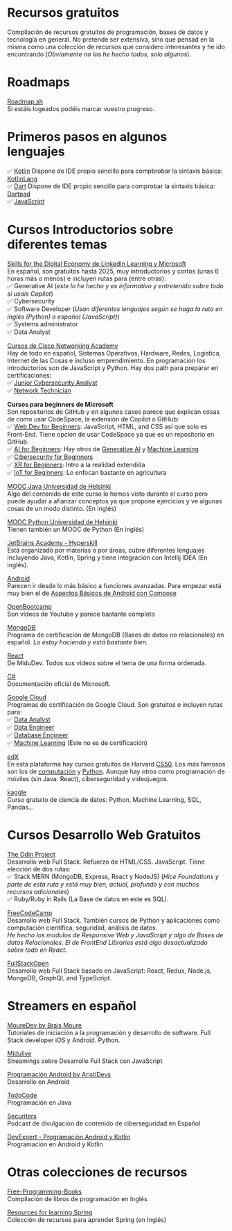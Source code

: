 # Recursos gratuitos
Compilación de recursos gratuitos de programación, bases de datos y tecnología en general. No pretende ser extensiva, sino que pensad en la misma como una colección de recursos que considero interesantes y he ido encontrando (*Obviamente no los he hecho todos, solo algunos*).

# Roadmaps
[Roadmap.sh](https://roadmap.sh/)<br> Si estáis logeados podéis marcar vuestro progreso.

# Primeros pasos en algunos lenguajes
✅ [Kotlin](https://kotlinlang.org/docs/kotlin-tour-hello-world.html#variables) Dispone de IDE propio sencillo para compbrobar la sintaxis básica: [KotlinLang](https://play.kotlinlang.org/)<br> 
✅ [Dart](https://dart.dev/language) Dispone de IDE propio sencillo para comprobar la sintaxis básica: [Dartpad](https://dartpad.dev/)<br>
✅ [JavaScript](https://web.dev/learn/javascript)<br>

# Cursos Introductorios sobre diferentes temas
[Skills for the Digital Economy de LinkedIn Learning y Microsoft](https://opportunity.linkedin.com/skills-for-in-demand-jobs) <br>
En español, son gratuitos hasta 2025, muy introductorios y cortos (unas 6 horas más o menos) e incluyen rutas para (entre otras):<br>
✅ Generative AI (*este lo he hecho y es informativo y entretenido sobre todo si usais Copilot*)<br>
✅ Cybersecurity<br>
✅ Software Developer (*Usan diferentes lenguajes según se haga la ruta en inglés (Python) o español (JavaScript)*)<br>
✅ Systems administrator<br>
✅ Data Analyst<br>

[Cursos de Cisco Networking Academy](https://skillsforall.com/catalog?category=course&language=es-xl)<br>
Hay de todo en español, Sistemas Operativos, Hardware, Redes, Logistica, Internet de las Cosas e incluso emprendimiento.
En programación los introductorios son de JavaScript y Python. Hay dos path para preparar en certificaciones:<br>
✅ [Junior Cybersecurity Analyst](https://skillsforall.com/es/career-path/cybersecurity?courseLang=en-US)<br>
✅ [Network Technician](https://skillsforall.com/es/career-path/network-technician?courseLang=en-US)<br>

**Cursos para beginners de Microsoft**<br>
Son repositorios de GitHub y en algunos casos parece que explican cosas de como usar CodeSpace, la extensión de Copilot o GitHub:<br>
✅ [Web Dev for Beginners](https://microsoft.github.io/Web-Dev-For-Beginners/#/): JavaScript, HTML, and CSS así que solo es Front-End. Tiene opcion de usar CodeSpace ya que es un repositorio en GitHub.<br>
✅ [AI for Beginners](https://github.com/microsoft/ai-for-beginners): Hay otros de [Generative AI](https://github.com/microsoft/generative-ai-for-beginners/) y [Machine Learning](https://github.com/microsoft/ML-For-Beginners?tab=readme-ov-file#readme)<br>
✅ [Cibersecurity for Beginners](https://github.com/microsoft/Security-101??WT.mc_id=academic-96948-sayoung)<br>
✅ [XR for Beginners](https://github.com/microsoft/xr-development-for-beginners): Intro a la realidad extendida<br>
✅ [IoT for Beginners](https://github.com/microsoft/IoT-For-Beginners): Lo enfocan bastante en agricultura<br>

[MOOC Java Universidad de Helsinki](https://java-programming.mooc.fi/)<br>
Algo del contenido de este curso lo hemos visto durante el curso pero puede ayudar a afianzar conceptos ya que propone ejercicios y ve algunas cosas de un modo distinto. (En inglés)

[MOOC Python Universidad de Helsinki](https://programming-23.mooc.fi/)<br>
Tienen también un MOOC de Python (En inglés)

[JetBrains Academy - Hyperskill](https://academy.jetbrains.com/)<br>
Está organizado por materias o por áreas, cubre diferentes lenguajes incluyendo Java, Kotlin, Spring y tiene integración con Intellij IDEA (En inglés).

[Android](https://developer.android.com/courses?hl=es-419)<br>
Parecen ir desde lo más básico a funciones avanzadas. Para empezar está muy bien el de [Aspectos Básicos de Android con Compose](https://developer.android.com/courses/android-basics-compose/course?hl=es-419)

[OpenBootcamp](https://www.youtube.com/@OpenBootcamp/playlists)<br>
Son vídeos de Youtube y parece bastante completo

[MongoDB](https://sites.google.com/mongodb.com/certification-program-spain/programa)<br>
Programa de certificación de MongoDB  (Bases de datos no relacionales) en español. *Lo estoy haciendo y está bastante bien.* 

[React](https://cursoreact.dev/)<br>
De MiduDev. Todos sus vídeos sobre el tema de una forma ordenada.

[C#](https://learn.microsoft.com/en-us/dotnet/csharp/)<br>
Documentación oficial de Microsoft.

[Google Cloud](https://www.cloudskillsboost.google/paths)<br>
Programas de certificación de Google Cloud. Son gratuitos e incluyen rutas para: <br>
✅ [Data Analyst](https://cloud.google.com/training/data-engineering-and-analytics?hl=es-419#data-analyst-learning-path)<br>
✅ [Data Engineer](https://cloud.google.com/training/data-engineering-and-analytics?hl=es-419#data-engineer-learning-path)<br>
✅ [Database Engineer](https://cloud.google.com/training/data-engineering-and-analytics?hl=es-419#database-engineer-learning-path)<br>
✅ [Machine Learning](https://www.cloudskillsboost.google/paths/17) (Este no es de certificación)

[edX](https://learning.edx.org/)<br>
En esta plataforma hay cursos gratuitos de Harvard [CS50](https://pll.harvard.edu/catalog?keywords=cs50). Los más famosos son los de [computación](https://www.edx.org/learn/computer-science/harvard-university-cs50-s-introduction-to-computer-science) y [Python](https://www.edx.org/learn/python/harvard-university-cs50-s-introduction-to-programming-with-python). 
Aunque hay otros como programación de móviles (sin Java: React), ciberseguridad y videojuegos.

[kaggle](https://www.kaggle.com/learn)<br>
Curso gratuito de ciencia de datos: Python, Machine Learning, SQL, Pandas...

# Cursos Desarrollo Web Gratuitos
[The Odin Project](https://www.theodinproject.com/) <br>
Desarrollo web Full Stack. Refuerzo de HTML/CSS. JavaScript. Tiene elección de dos rutas: <br>
✅ Stack MERN (MongoDB, Express, React y NodeJS) (*Hice Foundations y parte de esta ruta y está muy bien, actual, profundo y con muchos recursos adicionales*) <br>
✅ Ruby/Ruby in Rails (La Base de datos en este es SQL).<br>

[FreeCodeCamp](https://www.freecodecamp.org/learn/) <br>
Desarrollo web Full Stack. También cursos de Python y aplicaciones como computación científica, seguridad, análisis de datos. <br>
*He hecho los modulos de Responsive Web y JavaScript y algo de Bases de datos Relacionales. El de FrontEnd Libraries está algo desactualizado sobre todo en React.* 

[FullStackOpen](https://fullstackopen.com/en/)<br> 
Desarrollo web Full Stack basado en JavaScript: React, Redux, Node.js, MongoDB, GraphQL and TypeScript.

# Streamers en español
[MoureDev by Brais Moure](https://www.youtube.com/@mouredev) <br>
Tutoriales de iniciación a la programación y desarrollo de software. Full Stack developer iOS y Android. Python.

[Midulive](https://www.youtube.com/@midulive)<br>
Streamings sobre Desarrollo Full Stack con JavaScript 

[Programación Android by AristiDevs](https://www.youtube.com/@AristiDevs)<br>
Desarrollo en Android

[TodoCode](https://www.youtube.com/@TodoCode)<br>
Programación en Java

[Securiters](https://www.youtube.com/@Securiters)<br>
Podcast de divulgación de contenido de ciberseguridad en Español

[DevExpert - Programación Android y Kotlin](https://www.youtube.com/@devexpert_io)<br>
Programación en Android y Kotlin

# Otras colecciones de recursos
[Free-Programming-Books](https://github.com/EbookFoundation/free-programming-books)<br>
Compilación de libros de programación en Inglés

[Resources for learning Spring](https://github.com/spring-office-hours/resources-learning-spring)<br> 
Colección de recursos para aprender Spring (en Inglés)
